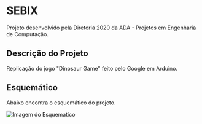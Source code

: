 # SEBIX
Projeto desenvolvido pela Diretoria 2020 da ADA - Projetos em Engenharia de Computação.

## Descrição do Projeto
Replicação do jogo "Dinosaur Game" feito pelo Google em Arduino. 

## Esquemático
Abaixo encontra o esquemático do projeto.

![Imagem do Esquematico](https://github.com/julianabfreitas/SEBIX/blob/master/Esquem%C3%A1ticos/esquematico.jpeg)
